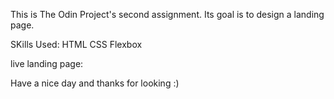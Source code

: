 This is The Odin Project's second assignment. Its goal is to design a landing page. 

SKills Used: 
    HTML
    CSS
    Flexbox


live landing page: 

Have a nice day and thanks for looking :)